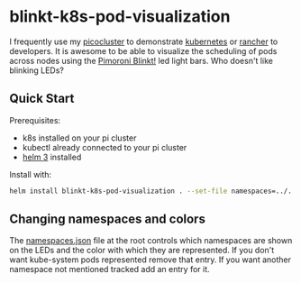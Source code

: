 # blinkt-k8s-pod-visualization

I frequently use my [picocluster](https://www.picocluster.com/collections/pico-5/products/pico-5-raspberry-pi) to demonstrate  [kubernetes](https://kubernetes.io/) or [rancher](https://rancher.com/) to developers.  It is awesome to be able to visualize the scheduling of pods across nodes using the [Pimoroni Blinkt!](https://www.picocluster.com/collections/accessories/products/blinkt-leds-for-picocluster) led light bars.  Who doesn't like blinking LEDs?

## Quick Start

Prerequisites:
* k8s installed on your pi cluster
* kubectl already connected to your pi cluster
* [helm 3](https://helm.sh) installed


Install with:
```bash
helm install blinkt-k8s-pod-visualization . --set-file namespaces=../../namespaces.json --namespace blinkt
```

## Changing namespaces and colors

The [namespaces.json](namespaces.json) file at the root controls which namespaces are shown on the LEDs and the color with which they are represented.  If you don't want kube-system pods represented remove that entry.  If you want another namespace not mentioned tracked add an entry for it.